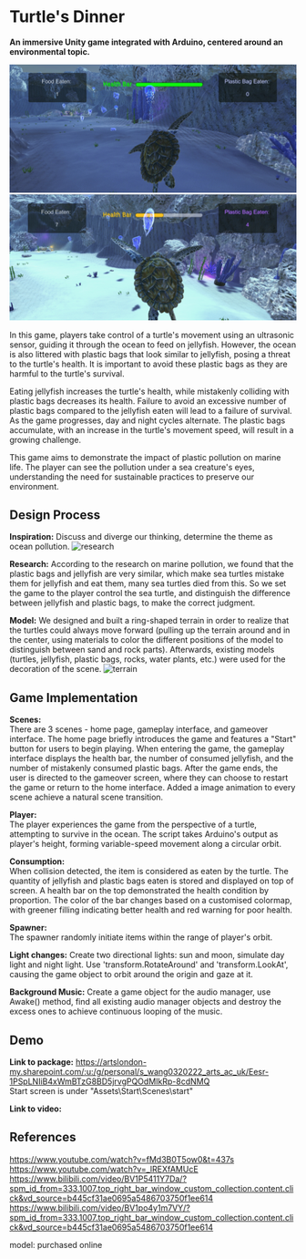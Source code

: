 # Turtle's Dinner
**An immersive Unity game integrated with Arduino, centered around an environmental topic.**

![Image text](https://github.com/RebeccaSY/Turtle-Dinner/blob/main/images/gameview_night.png)  
![Image text](https://github.com/RebeccaSY/Turtle-Dinner/blob/main/images/gameview_day.png)  

In this game, players take control of a turtle's movement using an ultrasonic sensor, guiding it through the ocean to feed on jellyfish. However, the ocean is also littered with plastic bags that look similar to jellyfish, posing a threat to the turtle's health. It is important to avoid these plastic bags as they are harmful to the turtle's survival.

Eating jellyfish increases the turtle's health, while mistakenly colliding with plastic bags decreases its health. Failure to avoid an excessive number of plastic bags compared to the jellyfish eaten will lead to a failure of survival. As the game progresses, day and night cycles alternate. The plastic bags accumulate, with an increase in the turtle's movement speed, will result in a growing challenge.

This game aims to demonstrate the impact of plastic pollution on marine life. The player can see the pollution under a sea creature's eyes, understanding the need for sustainable practices to preserve our environment.

## Design Process

**Inspiration:** 
Discuss and diverge our thinking, determine the theme as ocean pollution.
![research](https://github.com/Qingyi-Www/Turtle-Dinner/assets/115076218/fd45a7c4-2894-4412-88e2-ae1fe06f1496)

**Research:** 
According to the research on marine pollution, we found that the plastic bags and jellyfish are very similar, which make sea turtles mistake them for jellyfish and eat them, many sea turtles died from this. So we set the game to the player control the sea turtle, and distinguish the difference between jellyfish and plastic bags, to make the correct judgment.


**Model:** 
We designed and built a ring-shaped terrain in order to realize that the turtles could always move forward (pulling up the terrain around and in the center, using materials to color the different positions of the model to distinguish between sand and rock parts). Afterwards, existing models (turtles, jellyfish, plastic bags, rocks, water plants, etc.) were used for the decoration of the scene.
![terrain](https://github.com/Qingyi-Www/Turtle-Dinner/assets/115076218/bc8d2c96-bcab-4ddc-a1cb-375fc459c8fa)

## Game Implementation

**Scenes:**  
There are 3 scenes - home page, gameplay interface, and gameover interface. The home page briefly introduces the game and features a "Start" button for users to begin playing. When entering the game, the gameplay interface displays the health bar, the number of consumed jellyfish, and the number of mistakenly consumed plastic bags. After the game ends, the user is directed to the gameover screen, where they can choose to restart the game or return to the home interface. Added a image animation to every scene achieve a natural scene transition.

**Player:**  
The player experiences the game from the perspective of a turtle, attempting to survive in the ocean. The script takes Arduino's output as player's height, forming variable-speed movement along a circular orbit.

**Consumption:**  
When collision detected, the item is considered as eaten by the turtle. The quantity of jellyfish and plastic bags eaten is stored and displayed on top of screen. A health bar on the top demonstrated the health condition by proportion. The color of the bar changes based on a customised colormap, with greener filling indicating better health and red warning for poor health.

**Spawner:**  
The spawner randomly initiate items within the range of player's orbit. 

**Light changes:** 
Create two directional lights: sun and moon, simulate day light and night light. Use 'transform.RotateAround' and 'transform.LookAt', causing the game object to orbit around the origin and gaze at it.

**Background Music:** 
Create a game object for the audio manager, use Awake() method, find all existing audio manager objects and destroy the excess ones to achieve continuous looping of the music.

## Demo
**Link to package:** https://artslondon-my.sharepoint.com/:u:/g/personal/s_wang0320222_arts_ac_uk/Eesr-1PSpLNIiB4xWmBTzG8BD5jrvgPQOdMIkRp-8cdNMQ  
Start screen is under "Assets\Start\Scenes\start"

**Link to video:** 

## References
https://www.youtube.com/watch?v=fMd3B0T5ow0&t=437s  
https://www.youtube.com/watch?v=_lREXfAMUcE  
https://www.bilibili.com/video/BV1P5411Y7Da/?spm_id_from=333.1007.top_right_bar_window_custom_collection.content.click&vd_source=b445cf31ae0695a5486703750f1ee614
https://www.bilibili.com/video/BV1po4y1m7VY/?spm_id_from=333.1007.top_right_bar_window_custom_collection.content.click&vd_source=b445cf31ae0695a5486703750f1ee614

model: purchased online



